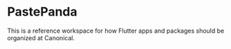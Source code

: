# PastePanda

This is a reference workspace for how Flutter apps and packages should be organized
at Canonical.

